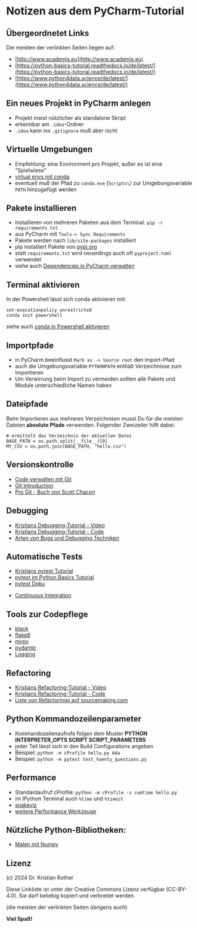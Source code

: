 
# Notizen aus dem PyCharm-Tutorial

## Übergeordnetet Links

Die meisten der verlinkten Seiten liegen auf:

* [http://www.academis.eu](http://www.academis.eu)
* [https://python-basics-tutorial.readthedocs.io/de/latest/](https://python-basics-tutorial.readthedocs.io/de/latest/)
* [https://www.python4data.science/de/latest/](https://www.python4data.science/de/latest/)


## Ein neues Projekt in PyCharm anlegen

* Projekt meist nützlicher als standalone Skript
* erkennbar am `.idea`-Ordner
* `.idea` kann ins `.gitignore` muß aber nicht

## Virtuelle Umgebungen

* Empfehlung: eine Environment pro Projekt, außer es ist eine "Spielwiese"
* [virtual envs mit conda](http://www.academis.eu/advanced_python/getting_started/virtualenv.html)
* eventuell muß der Pfad zu `conda.exe` (`Scripts\`) zur Umgebungsvariable `PATH` hinzugefügt werden

## Pakete installieren

* Installieren von mehreren Paketen aus dem Terminal: `pip -r requirements.txt`
* aus PyCharm mit `Tools-> Sync Requirements`
* Pakete werden nach `lib/site-packages` installiert
* pip installiert Pakete von [pypi.org](http://pypi.org/)
* statt `requirements.txt` wird neuerdings auch oft `pyproject.toml` verwendet
* siehe auch [Dependencies in PyCharm verwalten](https://www.jetbrains.com/help/pycharm/managing-dependencies.html)

## Terminal aktivieren

In der Powershell lässt sich conda aktivieren mit:

    set-executionpolicy unrestricted
    conda init powershell

siehe auch [conda in Powershell aktivieren](https://saturncloud.io/blog/activating-conda-environment-from-powershell-a-guide-for-data-scientists/)

## Importpfade

* in PyCharm beeinflusst `Mark as -> Source root` den import-Pfad
* auch die Umgebungsvariable `PYTHONPATH` enthält Verzeichnisse zum Importieren
* Um Verwirrung beim Import zu vermeiden sollten alle Pakete und Module unterschiedliche Namen haben

## Dateipfade

Beim Importieren aus mehreren Verzeichnisen musst Du für die meisten Dateien **absolute Pfade** verwenden. Folgender Zweizeiler hilft dabei:

    # ermittelt das Verzeichnis der aktuellen Datei
    BASE_PATH = os.path.split(__file__)[0]
    MY_CSV = os.path.join(BASE_PATH, "hello.csv")


## Versionskontrolle

* [Code verwalten mit Git](https://www.python4data.science/de/latest/productive/git/index.html)
* [Git Introduction](https://realpython.com/python-git-github-intro/)
* [Pro Git - Buch von Scott Chacon](https://git-scm.com/book/en/v2)

## Debugging

* [Kristians Debugging-Tutorial - Video](https://www.youtube.com/watch?v=04paHt9xG9U)
* [Kristians Debugging-Tutorial - Code](https://github.com/krother/debugging_tutorial)
* [Arten von Bugs und Debugging Techniken](http://www.academis.eu/advanced_python/error_handling/debugging.html)

## Automatische Tests

* [Kristians pytest Tutorial](http://www.academis.eu/python_testing/)
* [pytest im Python Basics Tutorial](https://python-basics-tutorial.readthedocs.io/de/latest/test/pytest/index.html)
* [pytest Doku](https://docs.pytest.org/en/latest/index.html)
- [Continuous Integration](http://www.academis.eu/advanced_python/error_handling/logging.html)

## Tools zur Codepflege

* [black](https://github.com/psf/black)
* [flake8](https://flake8.pycqa.org/en/latest/)
* [mypy](https://mypy-lang.org/)
* [pydantic](https://docs.pydantic.dev/latest/)
* [Logging](http://www.academis.eu/advanced_python/error_handling/logging.html)

## Refactoring

* [Kristians Refactoring-Tutorial - Video](https://www.youtube.com/watch?v=13hVzP3Oofs)
* [Kristians Refactoring-Tutorial - Code](hhttps://github.com/krother/refactoring_tutorial)
* [Liste von Refactorings auf sourcemaking.com](https://sourcemaking.com/refactoring)

## Python Kommandozeilenparameter

* Kommandozeilenaufrufe folgen dem Muster **PYTHON INTERPRETER_OPTS SCRIPT SCRIPT_PARAMETERS**
* jeder Teil lässt sich in den Build Configurations angeben
* Beispiel: `python -m cProfile hello.py Ada`
* Beispiel: `python -m pytest test_twenty_questions.py`


## Performance

* Standardaufruf cProfile: `python -m cProfile -s cumtime hello.py`
* im IPython Terminal auch `%time` und `%timeit`
* [snakeviz](https://jiffyclub.github.io/snakeviz/)
* [weitere Performance Werkzeuge](https://www.python4data.science/de/latest/performance/)


## Nützliche Python-Bibliotheken:

- [Malen mit Numpy](http://www.academis.eu/numpy_graphics/)


## Lizenz

(c) 2024 Dr. Kristian Rother

Diese Linkliste ist unter der Creative Commons Lizenz verfügbar (CC-BY-4.0).
Sie darf beliebig kopiert und verbreitet werden.

(die meisten der verlinkten Seiten übrigens auch)

**Viel Spaß!**
